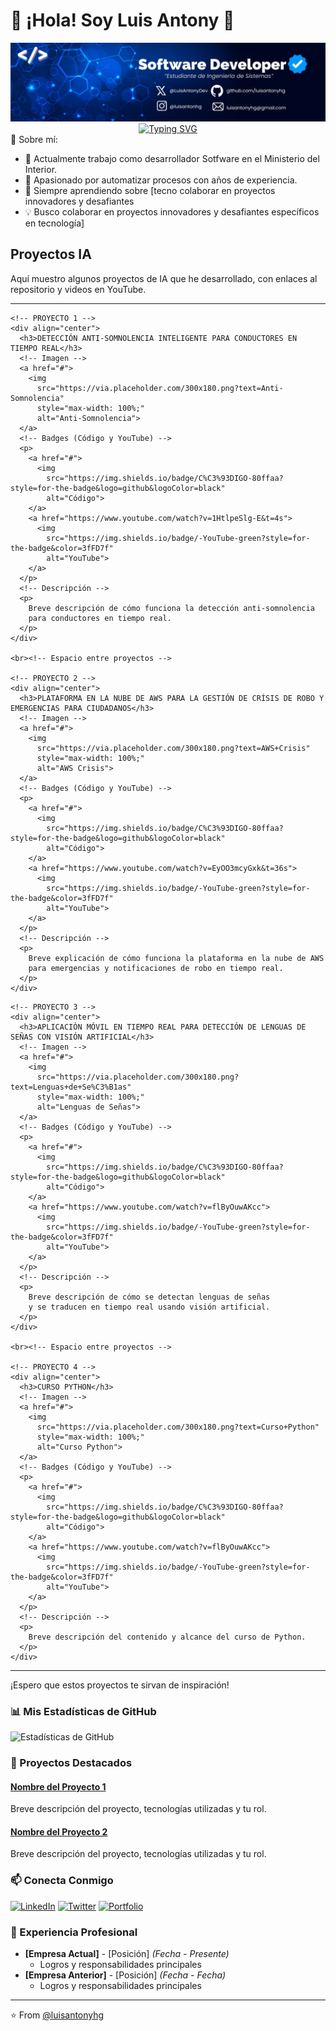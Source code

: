 # 👋 ¡Hola! Soy Luis Antony 🚀




<div align="center">
  <img src="./mibanner.jpeg" alt="vacio">
</div>
<div align="center">
  <a href="https://git.io/typing-svg">
    <img src="https://readme-typing-svg.demolab.com?font=Fira+Code&weight=600&size=28&duration=4000&pause=1000&color=36BCF7&center=true&vCenter=true&width=600&lines=Desarrollador+de+Software;Apasionado+por+la+Tecnolog%C3%ADa;Creando+Soluciones+Innovadoras;Siempre+Aprendiendo" alt="Typing SVG" />
  </a>
</div>
🚀 Sobre mí:

- 💼 Actualmente trabajo como desarrollador Sotfware en el Ministerio del Interior.
- 🌱 Apasionado por automatizar procesos con años de experiencia.
- 👯 Siempre aprendiendo sobre [tecno colaborar en proyectos innovadores y desafiantes
- 💡 Busco colaborar en proyectos innovadores y desafiantes específicos en tecnología]

## Proyectos IA

<!-- Puedes usar un título más grande o un texto introductorio aquí -->
Aquí muestro algunos proyectos de IA que he desarrollado, con enlaces al repositorio y videos en YouTube.

---
  
    <!-- PROYECTO 1 -->
    <div align="center">
      <h3>DETECCIÓN ANTI-SOMNOLENCIA INTELIGENTE PARA CONDUCTORES EN TIEMPO REAL</h3>
      <!-- Imagen -->
      <a href="#">
        <img 
          src="https://via.placeholder.com/300x180.png?text=Anti-Somnolencia" 
          style="max-width: 100%;" 
          alt="Anti-Somnolencia">
      </a>
      <!-- Badges (Código y YouTube) -->
      <p>
        <a href="#">
          <img 
            src="https://img.shields.io/badge/C%C3%93DIGO-80ffaa?style=for-the-badge&logo=github&logoColor=black" 
            alt="Código">
        </a>
        <a href="https://www.youtube.com/watch?v=1HtlpeSlg-E&t=4s">
          <img 
            src="https://img.shields.io/badge/-YouTube-green?style=for-the-badge&color=3fFD7f" 
            alt="YouTube">
        </a>
      </p>
      <!-- Descripción -->
      <p>
        Breve descripción de cómo funciona la detección anti-somnolencia 
        para conductores en tiempo real.
      </p>
    </div>

    <br><!-- Espacio entre proyectos -->

    <!-- PROYECTO 2 -->
    <div align="center">
      <h3>PLATAFORMA EN LA NUBE DE AWS PARA LA GESTIÓN DE CRÍSIS DE ROBO Y EMERGENCIAS PARA CIUDADANOS</h3>
      <!-- Imagen -->
      <a href="#">
        <img 
          src="https://via.placeholder.com/300x180.png?text=AWS+Crisis" 
          style="max-width: 100%;" 
          alt="AWS Crisis">
      </a>
      <!-- Badges (Código y YouTube) -->
      <p>
        <a href="#">
          <img 
            src="https://img.shields.io/badge/C%C3%93DIGO-80ffaa?style=for-the-badge&logo=github&logoColor=black" 
            alt="Código">
        </a>
        <a href="https://www.youtube.com/watch?v=EyOO3mcyGxk&t=36s">
          <img 
            src="https://img.shields.io/badge/-YouTube-green?style=for-the-badge&color=3fFD7f" 
            alt="YouTube">
        </a>
      </p>
      <!-- Descripción -->
      <p>
        Breve explicación de cómo funciona la plataforma en la nube de AWS 
        para emergencias y notificaciones de robo en tiempo real.
      </p>
    </div>

  </td>
  
  <!-- COLUMNA 2 -->
  <td width="50%" valign="top">

    <!-- PROYECTO 3 -->
    <div align="center">
      <h3>APLICACIÓN MÓVIL EN TIEMPO REAL PARA DETECCIÓN DE LENGUAS DE SEÑAS CON VISIÓN ARTIFICIAL</h3>
      <!-- Imagen -->
      <a href="#">
        <img 
          src="https://via.placeholder.com/300x180.png?text=Lenguas+de+Se%C3%B1as" 
          style="max-width: 100%;" 
          alt="Lenguas de Señas">
      </a>
      <!-- Badges (Código y YouTube) -->
      <p>
        <a href="#">
          <img 
            src="https://img.shields.io/badge/C%C3%93DIGO-80ffaa?style=for-the-badge&logo=github&logoColor=black" 
            alt="Código">
        </a>
        <a href="https://www.youtube.com/watch?v=flByOuwAKcc">
          <img 
            src="https://img.shields.io/badge/-YouTube-green?style=for-the-badge&color=3fFD7f" 
            alt="YouTube">
        </a>
      </p>
      <!-- Descripción -->
      <p>
        Breve descripción de cómo se detectan lenguas de señas 
        y se traducen en tiempo real usando visión artificial.
      </p>
    </div>

    <br><!-- Espacio entre proyectos -->

    <!-- PROYECTO 4 -->
    <div align="center">
      <h3>CURSO PYTHON</h3>
      <!-- Imagen -->
      <a href="#">
        <img 
          src="https://via.placeholder.com/300x180.png?text=Curso+Python" 
          style="max-width: 100%;" 
          alt="Curso Python">
      </a>
      <!-- Badges (Código y YouTube) -->
      <p>
        <a href="#">
          <img 
            src="https://img.shields.io/badge/C%C3%93DIGO-80ffaa?style=for-the-badge&logo=github&logoColor=black" 
            alt="Código">
        </a>
        <a href="https://www.youtube.com/watch?v=flByOuwAKcc">
          <img 
            src="https://img.shields.io/badge/-YouTube-green?style=for-the-badge&color=3fFD7f" 
            alt="YouTube">
        </a>
      </p>
      <!-- Descripción -->
      <p>
        Breve descripción del contenido y alcance del curso de Python.
      </p>
    </div>

  </td>
</tr>



---

<!-- Puedes cerrar con una frase o sección adicional -->
¡Espero que estos proyectos te sirvan de inspiración!


### 📊 Mis Estadísticas de GitHub

![Estadísticas de GitHub](https://github-readme-stats.vercel.app/api?username=luisantonyhg&show_icons=true&theme=radical)

### 🌟 Proyectos Destacados

#### [Nombre del Proyecto 1](link)
Breve descripción del proyecto, tecnologías utilizadas y tu rol.

#### [Nombre del Proyecto 2](link)
Breve descripción del proyecto, tecnologías utilizadas y tu rol.

### 📫 Conecta Conmigo

[![LinkedIn](https://img.shields.io/badge/-LinkedIn-0077B5?style=flat&logo=LinkedIn&logoColor=white)](TU_LINK_LINKEDIN)
[![Twitter](https://img.shields.io/badge/-Twitter-1DA1F2?style=flat&logo=Twitter&logoColor=white)](TU_LINK_TWITTER)
[![Portfolio](https://img.shields.io/badge/-Portfolio-000000?style=flat&logo=About.me&logoColor=white)](TU_LINK_PORTFOLIO)

### 💼 Experiencia Profesional

- **[Empresa Actual]** - [Posición] _(Fecha - Presente)_
  - Logros y responsabilidades principales
- **[Empresa Anterior]** - [Posición] _(Fecha - Fecha)_
  - Logros y responsabilidades principales

---
⭐️ From [@luisantonyhg](https://github.com/luisantonyhg)
